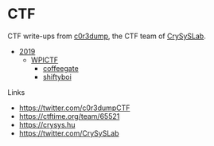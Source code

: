 # CTF

CTF write-ups from [c0r3dump](https://twitter.com/c0r3dumpCTF), the CTF team of [CrySySLab](https://crysys.hu).

- [2019](2019)
    + [WPICTF](2019/WPICTF)
        * [coffeegate](2019/WPICTF/coffeegate)
        * [shiftyboi](2019/WPICTF/shiftyboi)

Links
- <https://twitter.com/c0r3dumpCTF>
- <https://ctftime.org/team/65521>
- <https://crysys.hu>
- <https://twitter.com/CrySySLab>